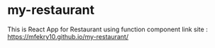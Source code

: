 # my-restaurant
This is React App for Restaurant 
using function component 
link site : https://mfekry10.github.io/my-restaurant/ 
